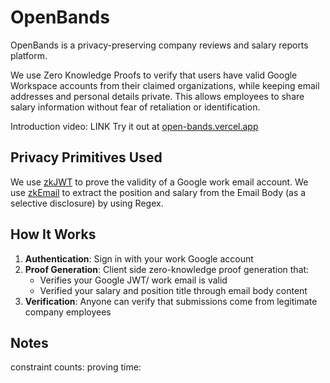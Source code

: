 # OpenBands

OpenBands is a privacy-preserving company reviews and salary reports platform.

We use Zero Knowledge Proofs to verify that users have valid Google Workspace accounts from their claimed organizations, while keeping email addresses and personal details private. This allows employees to share salary information without fear of retaliation or identification.

Introduction video: LINK
Try it out at [open-bands.vercel.app](https://open-bands.vercel.app)

## Privacy Primitives Used

We use [zkJWT](https://github.com/zkemail/noir-jwt) to prove the validity of a Google work email account.
We use [zkEmail](https://github.com/zkemail/zkemail.nr) to extract the position and salary from the Email Body (as a selective disclosure) by using Regex.

## How It Works

1. **Authentication**: Sign in with your work Google account
2. **Proof Generation**: Client side zero-knowledge proof generation that:
   - Verifies your Google JWT/ work email is valid
   - Verified your salary and position title through email body content
4. **Verification**: Anyone can verify that submissions come from legitimate company employees

## Notes

constraint counts:
proving time:


